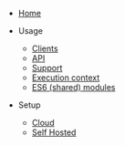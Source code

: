 * [Home](/)

* Usage
  * [Clients](clients.md)
  * [API](api.md)
  * [Support](support.md)
  * [Execution context](execution.md)
  * [ES6 (shared) modules](modules)

* Setup
  * [Cloud](cloud.md)
  * [Self Hosted](self_hosted.md)
